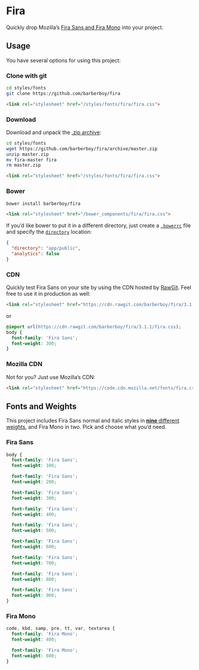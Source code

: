 Fira
====
Quickly drop Mozilla’s [Fira Sans and Fira Mono][Fira Sans] into your project.


Usage
-----
You have several options for using this project:

### Clone with git

```sh
cd styles/fonts
git clone https://github.com/barberboy/fira
```

```html
<link rel="stylesheet" href="/styles/fonts/fira/fira.css">
```


### Download

Download and unpack the [.zip archive](https://github.com/barberboy/fira/archive/master.zip):

```sh
cd styles/fonts
wget https://github.com/barberboy/fira/archive/master.zip
unzip master.zip
mv fira-master fira
rm master.zip
```

```html
<link rel="stylesheet" href="/styles/fonts/fira/fira.css">
```


### Bower

```sh
bower install barberboy/fira
```

```html
<link rel="stylesheet" href="/bower_components/fira/fira.css">
```

If you’d like bower to put it in a different directory, just create a
[`.bowerrc`](http://bower.io/docs/config/) file and specify the
[`directory`](http://bower.io/docs/config/#directory) location:

```json
{
  "directory": "app/public",
  "analytics": false
}
```

### CDN

Quickly test Fira Sans on your site by using the CDN hosted by [RawGit]. Feel
free to use it in production as well:

```html
<link rel="stylesheet" href="https://cdn.rawgit.com/barberboy/fira/3.1.1/fira.css">
```

or

```css
@import url(https://cdn.rawgit.com/barberboy/fira/3.1.1/fira.css);
body {
  font-family: 'Fira Sans';
  font-weight: 300;
}
```

### Mozilla CDN

Not for you? Just use Mozilla’s CDN:

```html
<link rel="stylesheet" href="https://code.cdn.mozilla.net/fonts/fira.css">
```


Fonts and Weights
-----------------
This project includes Fira Sans normal and italic styles in
[**nine** different weights][Fira Sans], and Fira Mono in two. Pick and choose
what you’d need.

### Fira Sans

```css
body {
  font-family: 'Fira Sans';
  font-weight: 100;

  font-family: 'Fira Sans';
  font-weight: 200;

  font-family: 'Fira Sans';
  font-weight: 300;

  font-family: 'Fira Sans';
  font-weight: 400;

  font-family: 'Fira Sans';
  font-weight: 500;

  font-family: 'Fira Sans';
  font-weight: 600;

  font-family: 'Fira Sans';
  font-weight: 700;

  font-family: 'Fira Sans';
  font-weight: 800;

  font-family: 'Fira Sans';
  font-weight: 900;
}
```

### Fira Mono

```css
code, kbd, samp, pre, tt, var, textarea {
  font-family: 'Fira Mono';
  font-weight: 400;

  font-family: 'Fira Mono';
  font-weight: 600;
}
```

[RawGit]: https://rawgit.com/
[Fira Sans]: http://mozilla.github.io/Fira/
